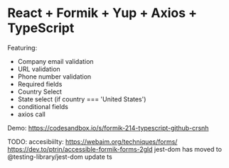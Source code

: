 # React + Formik + Yup + Axios + TypeScript  

Featuring:
- Company email validation
- URL validation
- Phone number validation
- Required fields
- Country Select
- State select (if country === 'United States')
- conditional fields
- axios call

Demo: https://codesandbox.io/s/formik-214-typescript-github-crsnh

TODO:
accesibiilty:
https://webaim.org/techniques/forms/
https://dev.to/ptrin/accessible-formik-forms-2gld
 jest-dom has moved to @testing-library/jest-dom
 update ts